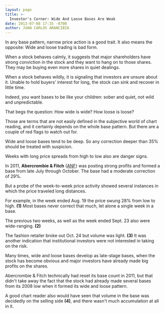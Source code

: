 ```yaml
---
layout: page
title: >-
  Investor's Corner: Wide And Loose Bases Are Weak
date: 2013-07-08 17:35 -0700
author: JUAN CARLOS ARANCIBIA
---
```





In any base pattern, narrow price action is a good trait. It also means the opposite: Wide and loose trading is bad form.


When a stock behaves calmly, it suggests that major shareholders have strong conviction in the stock and they want to hang on to those shares. They may be buying even more shares in quiet dealings.


When a stock behaves wildly, it is signaling that investors are unsure about it. Unable to hold buyers' interest for long, the stock can sink and recover in little time.


Indeed, you want bases to be like your children: sober and quiet, not wild and unpredictable.


That begs the question: How wide is wide? How loose is loose?


Those are terms that are not easily defined in the subjective world of chart reading, and it certainly depends on the whole base pattern. But there are a couple of red flags to watch out for.


Wide and loose bases tend to be deep. So any correction deeper than 35% should be treated with suspicion.


Weeks with long price spreads from high to low also are danger signs.


In 2011, **Abercrombie & Fitch** ([ANF](https://research.investors.com/quote.aspx?symbol=ANF)) was posting strong profits and formed a base from late July through October. The base had a moderate correction of 29%.


But a probe of the week-to-week price activity showed several instances in which the price traveled long distances.


For example, in the week ended Aug. 19 the price swung 28% from low to high. **(1)** Most bases never correct that much, let alone a single week in a base.


The previous two weeks, as well as the week ended Sept. 23 also were wide-ranging. **(2)**


The fashion retailer broke out Oct. 24 but volume was light. **(3)** It was another indication that institutional investors were not interested in taking on the risk.


Many times, wide and loose bases develop as late-stage bases, when the stock has become obvious and major investors have already made big profits on the shares.


Abercrombie & Fitch technically had reset its base count in 2011, but that didn't take away the fact that the stock had already made several bases from its 2008 low when it formed its wide and loose pattern.


A good chart reader also would have seen that volume in the base was decidedly on the selling side **(4)**, and there wasn't much accumulation at all in it.





